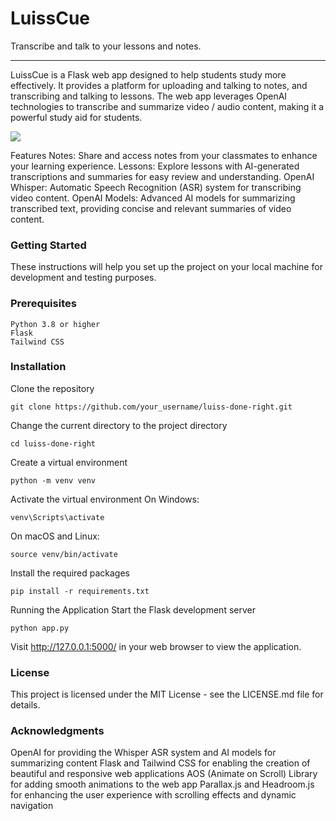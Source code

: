 # LuissCue
Transcribe and talk to your lessons and notes.

---

LuissCue is a Flask web app designed to help students study more effectively. It provides a platform for uploading and talking to notes, and transcribing and talking to lessons. The web app leverages OpenAI technologies to transcribe and summarize video / audio content, making it a powerful study aid for students.

![](https://i.ibb.co/TPCsKpd/LuissCue.png)

Features
Notes: Share and access notes from your classmates to enhance your learning experience.
Lessons: Explore lessons with AI-generated transcriptions and summaries for easy review and understanding.
OpenAI Whisper: Automatic Speech Recognition (ASR) system for transcribing video content.
OpenAI Models: Advanced AI models for summarizing transcribed text, providing concise and relevant summaries of video content.

### Getting Started
These instructions will help you set up the project on your local machine for development and testing purposes.

### Prerequisites
```
Python 3.8 or higher
Flask
Tailwind CSS
```

### Installation

Clone the repository
```
git clone https://github.com/your_username/luiss-done-right.git
```
Change the current directory to the project directory
```
cd luiss-done-right
```
Create a virtual environment
```
python -m venv venv
```
Activate the virtual environment
On Windows:
```
venv\Scripts\activate
```
On macOS and Linux:
```
source venv/bin/activate
```
Install the required packages
```
pip install -r requirements.txt
```
Running the Application
Start the Flask development server
```
python app.py
```
Visit http://127.0.0.1:5000/ in your web browser to view the application.

### License
This project is licensed under the MIT License - see the LICENSE.md file for details.

### Acknowledgments
OpenAI for providing the Whisper ASR system and AI models for summarizing content
Flask and Tailwind CSS for enabling the creation of beautiful and responsive web applications
AOS (Animate on Scroll) Library for adding smooth animations to the web app
Parallax.js and Headroom.js for enhancing the user experience with scrolling effects and dynamic navigation
